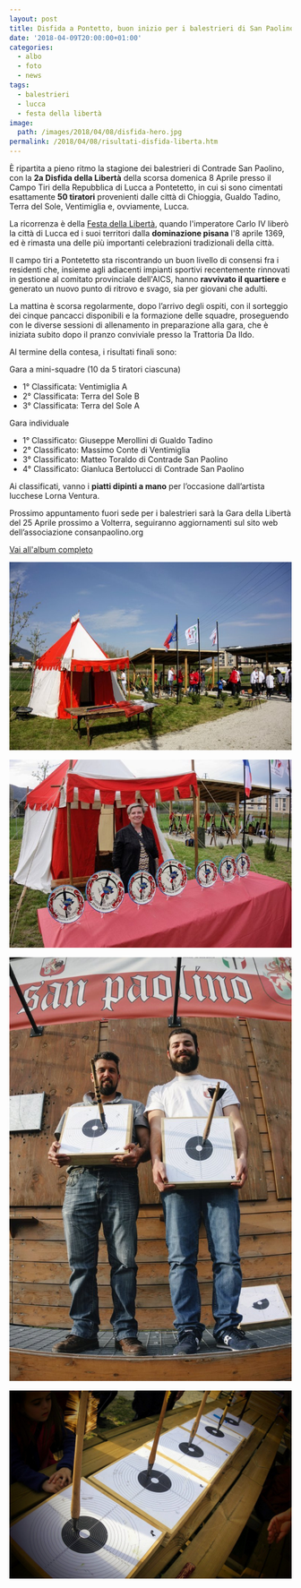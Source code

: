 ```yaml
---
layout: post
title: Disfida a Pontetto, buon inizio per i balestrieri di San Paolino
date: '2018-04-09T20:00:00+01:00'
categories:
  - albo
  - foto
  - news
tags:
  - balestrieri
  - lucca
  - festa della libertà
image:
  path: /images/2018/04/08/disfida-hero.jpg
permalink: /2018/04/08/risultati-disfida-liberta.htm
---
```


È ripartita a pieno ritmo la stagione dei balestrieri di Contrade San Paolino,
con la **2a Disfida della Libertà** della scorsa domenica 8 Aprile presso il
Campo Tiri della Repubblica di Lucca a Pontetetto, in cui si sono cimentati
esattamente **50 tiratori** provenienti dalle città di Chioggia, Gualdo Tadino,
Terra del Sole, Ventimiglia e, ovviamente, Lucca.

La ricorrenza è della [Festa della
Libertà](/2018-04-03-disfida-della-liberta-lucca-festa-2018/), quando
l'imperatore Carlo IV liberò la città di Lucca ed i suoi territori dalla
**dominazione pisana** l'8 aprile 1369, ed è rimasta una delle più importanti
celebrazioni tradizionali della città.

Il campo tiri a Pontetetto sta riscontrando un buon livello di consensi fra i
residenti che, insieme agli adiacenti impianti sportivi recentemente rinnovati
in gestione al comitato provinciale dell'AICS, hanno **ravvivato il quartiere** e
generato un nuovo punto di ritrovo e svago, sia per giovani che adulti.

La mattina è scorsa regolarmente, dopo l’arrivo degli ospiti, con il sorteggio
dei cinque pancacci disponibili e la formazione delle squadre, proseguendo con
le diverse sessioni di allenamento in preparazione alla gara, che è iniziata
subito dopo il pranzo conviviale presso la Trattoria Da Ildo.

Al termine della contesa, i risultati finali sono:

<!-- more -->

Gara a mini-squadre (10 da 5 tiratori ciascuna)

* 1° Classificata: Ventimiglia A
* 2° Classificata: Terra del Sole B
* 3° Classificata: Terra del Sole A

Gara individuale

* 1° Classificato: Giuseppe Merollini di Gualdo Tadino
* 2° Classificato: Massimo Conte di Ventimiglia
* 3° Classificato: Matteo Toraldo di Contrade San Paolino
* 4° Classificato: Gianluca Bertolucci di Contrade San Paolino

Ai classificati, vanno i **piatti dipinti a mano** per l’occasione dall’artista lucchese Lorna Ventura.

Prossimo appuntamento fuori sede per i balestrieri sarà la Gara della Libertà del 25 Aprile prossimo a Volterra, seguiranno aggiornamenti sul sito web dell’associazione consanpaolino.org

[Vai all'album completo](https://photos.app.goo.gl/WHZ6pIKHuDSMBXbC2)

![tenda](/images/2018/04/08/DSC03524.jpg)

![lorna ventura premi artigianali](/images/2018/04/08/DSC03574.jpg)

![bobbino rondella](/images/2018/04/08/DSC03568.jpg)

![bersagli gara](/images/2018/04/08/DSC03559.jpg)
